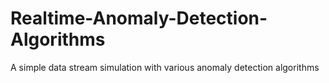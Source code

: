 # Realtime-Anomaly-Detection-Algorithms
 A simple data stream simulation with various anomaly detection algorithms

